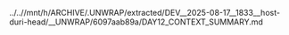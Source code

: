 ../..//mnt/h/ARCHIVE/.UNWRAP/extracted/DEV__2025-08-17__1833__host-duri-head/__UNWRAP/6097aab89a/DAY12_CONTEXT_SUMMARY.md
